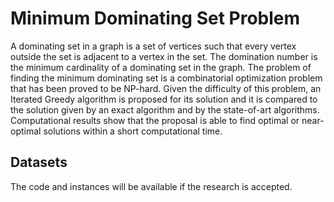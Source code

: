# Minimum Dominating Set Problem
A dominating set in a graph is a set of vertices such that every vertex outside the set is adjacent to a vertex in the set. The domination number is the minimum cardinality of a dominating set in the graph. The problem of finding the minimum dominating set is a combinatorial optimization problem that has been proved to be NP-hard. Given the difficulty of this problem, an Iterated Greedy algorithm is proposed for its solution and it is compared to the solution given by an exact algorithm and by the state-of-art algorithms. Computational results show that the proposal is able to find optimal or near-optimal solutions within a short computational time. 

## Datasets
The code and instances will be available if the research is accepted.


